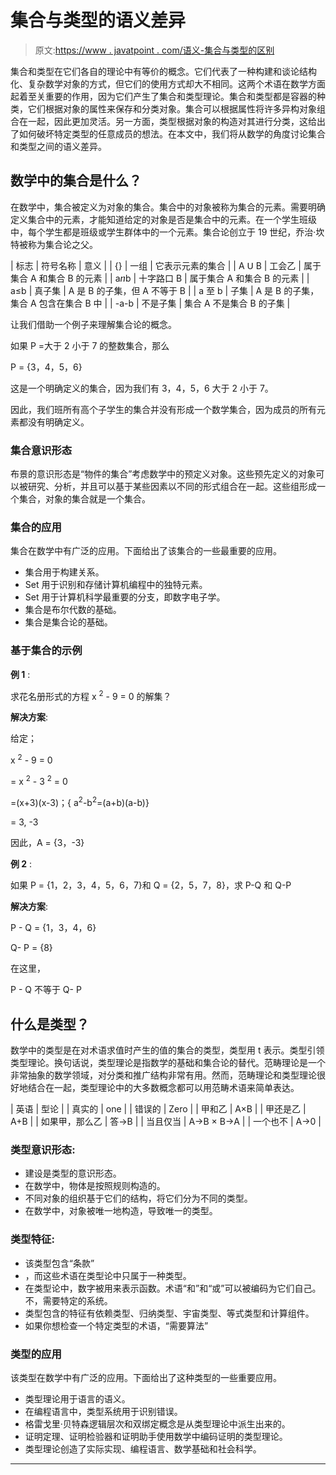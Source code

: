 # 集合与类型的语义差异

> 原文:[https://www . javatpoint . com/语义-集合与类型的区别](https://www.javatpoint.com/semantic-difference-between-set-and-type)

集合和类型在它们各自的理论中有等价的概念。它们代表了一种构建和谈论结构化、复杂数学对象的方式，但它们的使用方式却大不相同。这两个术语在数学方面起着至关重要的作用，因为它们产生了集合和类型理论。集合和类型都是容器的种类，它们根据对象的属性来保存和分类对象。集合可以根据属性将许多异构对象组合在一起，因此更加灵活。另一方面，类型根据对象的构造对其进行分类，这给出了如何破坏特定类型的任意成员的想法。在本文中，我们将从数学的角度讨论集合和类型之间的语义差异。

## 数学中的集合是什么？

在数学中，集合被定义为对象的集合。集合中的对象被称为集合的元素。需要明确定义集合中的元素，才能知道给定的对象是否是集合中的元素。在一个学生班级中，每个学生都是班级或学生群体中的一个元素。集合论创立于 19 世纪，乔治·坎特被称为集合论之父。

| 标志 | 符号名称 | 意义 |
| {} | 一组 | 它表示元素的集合 |
| A ꓴ B | 工会乙 | 属于集合 A 和集合 B 的元素 |
| aⴖb | 十字路口 B | 属于集合 A 和集合 B 的元素 |
| a≤b | 真子集 | A 是 B 的子集，但 A 不等于 B |
| a 至 b | 子集 | A 是 B 的子集，集合 A 包含在集合 B 中 |
| -a-b | 不是子集 | 集合 A 不是集合 B 的子集 |

让我们借助一个例子来理解集合论的概念。

如果 P =大于 2 小于 7 的整数集合，那么

P = {3，4，5，6}

这是一个明确定义的集合，因为我们有 3，4，5，6 大于 2 小于 7。

因此，我们班所有高个子学生的集合并没有形成一个数学集合，因为成员的所有元素都没有明确定义。

### 集合意识形态

布景的意识形态是“物件的集合”考虑数学中的预定义对象。这些预先定义的对象可以被研究、分析，并且可以基于某些因素以不同的形式组合在一起。这些组形成一个集合，对象的集合就是一个集合。

### 集合的应用

集合在数学中有广泛的应用。下面给出了该集合的一些最重要的应用。

*   集合用于构建关系。
*   Set 用于识别和存储计算机编程中的独特元素。
*   Set 用于计算机科学最重要的分支，即数字电子学。
*   集合是布尔代数的基础。
*   集合是集合论的基础。

### 基于集合的示例

**例 1** :

求花名册形式的方程 x <sup>2</sup> - 9 = 0 的解集？

**解决方案**:

给定；

x <sup>2</sup> - 9 = 0

= x <sup>2</sup> - 3 <sup>2</sup> = 0

=(x+3)(x-3)；{ a<sup>2</sup>-b<sup>2</sup>=(a+b)(a-b)}

= 3, -3

因此，A = {3，-3}

**例 2** :

如果 P = {1，2，3，4，5，6，7}和 Q = {2，5，7，8}，求 P-Q 和 Q-P

**解决方案**:

P - Q = {1，3，4，6}

Q- P = {8}

在这里，

P - Q 不等于 Q- P

## 什么是类型？

数学中的类型是在对术语求值时产生的值的集合的类型，类型用 t 表示。类型引领类型理论。换句话说，类型理论是指数学的基础和集合论的替代。范畴理论是一个非常抽象的数学领域，对分类和推广结构非常有用。然而，范畴理论和类型理论很好地结合在一起，类型理论中的大多数概念都可以用范畴术语来简单表达。

| 英语 | 型论 |
| 真实的 | one |
| 错误的 | Zero |
| 甲和乙 | A×B |
| 甲还是乙 | A+B |
| 如果甲，那么乙 | 答→B |
| 当且仅当 | A→B × B→A |
| 一个也不 | A→0 |

### 类型意识形态:

*   建设是类型的意识形态。
*   在数学中，物体是按照规则构造的。
*   不同对象的组织基于它们的结构，将它们分为不同的类型。
*   在数学中，对象被唯一地构造，导致唯一的类型。

### 类型特征:

*   该类型包含“条款”
*   ，而这些术语在类型论中只属于一种类型。
*   在类型论中，数字被用来表示函数。术语“和”和“或”可以被编码为它们自己。不，需要特定的系统。
*   类型包含的特征有依赖类型、归纳类型、宇宙类型、等式类型和计算组件。
*   如果你想检查一个特定类型的术语，“需要算法”

### 类型的应用

该类型在数学中有广泛的应用。下面给出了这种类型的一些重要应用。

*   类型理论用于语言的语义。
*   在编程语言中，类型系统用于识别错误。
*   格雷戈里·贝特森逻辑层次和双绑定概念是从类型理论中派生出来的。
*   证明定理、证明检验器和证明助手使用数学中编码证明的类型理论。
*   类型理论创造了实际实现、编程语言、数学基础和社会科学。

* * *